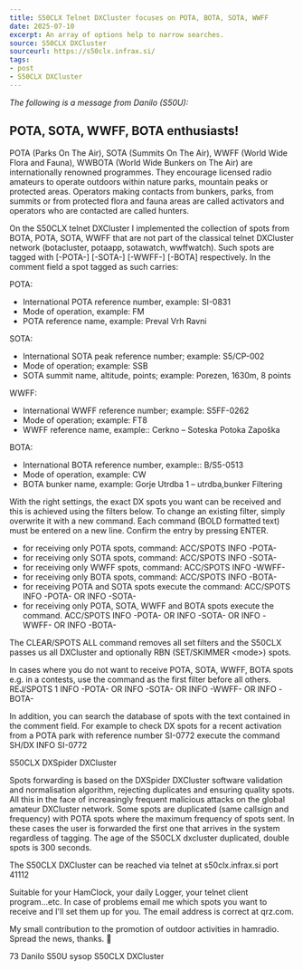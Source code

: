```yaml
---
title: S50CLX Telnet DXCluster focuses on POTA, BOTA, SOTA, WWFF
date: 2025-07-10
excerpt: An array of options help to narrow searches.
source: S50CLX DXCluster
sourceurl: https://s50clx.infrax.si/
tags:
- post
- S50CLX DXCluster
---
```

*The following is a message from Danilo (S50U):*

## POTA, SOTA, WWFF, BOTA enthusiasts!

POTA (Parks On The Air), SOTA (Summits On The Air), WWFF (World Wide Flora and Fauna), WWBOTA (World Wide Bunkers on The Air) are internationally renowned programmes. They encourage licensed radio amateurs to operate outdoors within nature parks, mountain peaks or protected areas. Operators making contacts from bunkers, parks, from summits or from protected flora and fauna areas are called activators and operators who are contacted are called hunters.

On the S50CLX telnet DXCluster I implemented the collection of spots from BOTA, POTA, SOTA, WWFF that are not part of the classical telnet DXCluster network (botacluster, potaapp, sotawatch, wwffwatch). Such spots are tagged with [-POTA-] [-SOTA-] [-WWFF-] [-BOTA] respectively. In the comment field a spot tagged as such carries:

POTA:   
- International POTA reference number, example: SI-0831
- Mode of operation, example: FM
- POTA reference name, example: Preval Vrh Ravni

SOTA:   
- International SOTA peak reference number; example: S5/CP-002
- Mode of operation; example: SSB
- SOTA summit name, altitude, points; example: Porezen, 1630m, 8 points

WWFF:   
- International WWFF reference number; example: S5FF-0262
- Mode of operation; example: FT8
- WWFF reference name, example:: Cerkno – Soteska Potoka Zapoška

BOTA:   
- International BOTA reference number, example:: B/S5-0513
- Mode of operation, example: CW
- BOTA bunker name, example: Gorje Utrdba 1 – utrdba,bunker
Filtering

With the right settings, the exact DX spots you want can be received and this is achieved using the filters below. To change an existing filter, simply overwrite it with a new command. Each command (BOLD formatted text) must be entered on a new line. Confirm the entry by pressing ENTER.

- for receiving only POTA spots, command: ACC/SPOTS INFO -POTA-
- for receiving only SOTA spots, command: ACC/SPOTS INFO -SOTA-
- for receiving only WWFF spots, command: ACC/SPOTS INFO -WWFF-
- for receiving only BOTA spots, command: ACC/SPOTS INFO -BOTA-
- for receiving POTA and SOTA spots execute the command: ACC/SPOTS INFO -POTA- OR INFO -SOTA-
- for receiving only POTA, SOTA, WWFF and BOTA spots execute the command. ACC/SPOTS INFO -POTA- OR INFO -SOTA- OR INFO -WWFF- OR INFO -BOTA-

The CLEAR/SPOTS ALL command removes all set filters and the S50CLX passes us all DXCluster and optionally RBN (SET/SKIMMER &lt;mode&gt;) spots.

In cases where you do not want to receive POTA, SOTA, WWFF, BOTA spots e.g. in a contests, use the command as the first filter before all others. REJ/SPOTS 1 INFO -POTA- OR INFO -SOTA- OR INFO -WWFF- OR INFO -BOTA-

In addition, you can search the database of spots with the text contained in the comment field. For example to check DX spots for a recent activation from a POTA park with reference number SI-0772 execute the command SH/DX INFO SI-0772

S50CLX DXSpider DXCluster

Spots forwarding is based on the DXSpider DXCluster software validation and normalisation algorithm, rejecting duplicates and ensuring quality spots. All this in the face of increasingly frequent malicious attacks on the global amateur DXCluster network. Some spots are duplicated (same callsign and frequency) with POTA spots where the maximum frequency of spots sent. In these cases the user is forwarded the first one that arrives in the system regardless of tagging. The age of the S50CLX dxcluster duplicated, double spots is 300 seconds.

The S50CLX DXCluster can be reached via telnet at s50clx.infrax.si port 41112

Suitable for your HamClock, your daily Logger, your telnet client program...etc. In case of problems email me which spots you want to receive and I'll set them up for you. The email address is correct at qrz.com.

My small contribution to the promotion of outdoor activities in hamradio. Spread the news, thanks. 🙂

73 Danilo S50U sysop S50CLX DXCluster